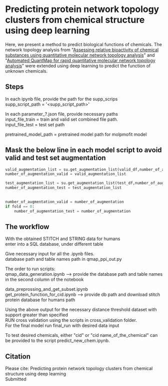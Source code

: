 # Predicting protein network topology clusters from chemical structure using deep learning


Here, we present a method to predict biological functions of chemicals. The network topology analysis from "[Assessing relative bioactivity of chemical substances using quantitative molecular network topology analysis](https://pubmed.ncbi.nlm.nih.gov/22482822/)" and "[Automated QuantMap for rapid quantitative molecular network topology analysis](https://pubmed.ncbi.nlm.nih.gov/23828784/)" were extended using deep learning to predict the function of unknown chemicals. 



## Steps  
  
In each ipynb file, provide the path for the supp_scrips  
supp_script_path = '<supp_script_path>'
  
  
  
In each parameter_?.json file, provide necessary paths  
input_file_train = train and valid set combined file path.  
input_file_test = test set path  
  
pretrained_model_path = pretrained model path for molpmofit model  



## Mask the below line in each model script to avoid valid and test set augmentation
```python
valid_augmentation_list = su.get_augmentation_list(valid_df,number_of_augmentation)
number_of_augmentation_valid = valid_augmentation_list

test_augmentation_list = su.get_augmentation_list(test_df,number_of_augmentation)
number_of_augmentation_test = test_augmentation_list
            
            
number_of_augmentation_valid = number_of_augmentation
if fold == 0:
    number_of_augmentation_test = number_of_augmentation
```



## The workflow
With the obtained STITCH and STRING data for humans  
enter into a SQL database, under different table  
  
Give necessary input for all the .ipynb files.  
database path and table names path in qmap_ppi_out.py  
  
The order to run scripts:  
qmap_data_generation.ipynb --> provide the database path and table names in the second column of the notebook  
  
data_preprossing_and_get_subset.ipynb  
get_protein_function_for_cid.ipynb --> provide db path and download stitch protein database for humans path  
  
  
Using the above output for the necessary distance threshold dataset with support greater than specified  
RUN cross validation using the scripts in cross_validation folder.  
For the final model run final_run with desired data input  
  
  
To test desired chemicals, either "cid" or "cid name_of_the_chemical" can be provided to the script predict_new_chem.ipynb.  
  
## Citation
  
  
Please cite: Predicting protein network topology clusters from chemical structure using deep learning  
Submitted  
